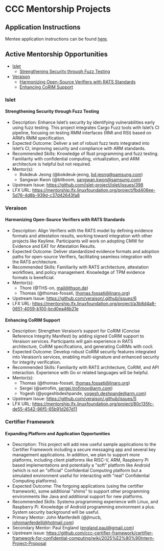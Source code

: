 # CCC Mentorship Projects

## Application Instructions

Mentee application instructions can be found [here](mentees/README.md#application-process).

## Active Mentorship Opportunities

<!-- TOC -->
* [Islet](#islet)
    * [Strengthening Security through Fuzz Testing](#strengthening-security-through-fuzz-testing)
* [Veraison](#veraison)
    * [Harmonizing Open-Source Verifiers with RATS Standards](#harmonizing-open-source-verifiers-with-rats-standards)
    * [Enhancing CoRIM Support](#enhancing-corim-support)
<!-- TOC -->

### Islet

#### Strengthening Security through Fuzz Testing

- Description: Enhance Islet’s security by identifying vulnerabilities early using fuzz testing. This project integrates Cargo Fuzz tools with Islet’s CI pipeline, focusing on testing RMM interfaces (RMI and RSI) based on ARM’s RMM specification.
- Expected Outcome: Deliver a set of robust fuzz tests integrated into Islet’s CI, improving security and compliance with ARM standards.
- Recommended Skills: Knowledge of Rust programming and fuzz testing. Familiarity with confidential computing, virtualization, and ARM architecture is helpful but not required.
- Mentor(s):
    - Bokdeuk Jeong (@bokdeuk-jeong, bd.jeong@samsung.com)
    - Sangwan Kwon (@bitboom, sangwan.kwon@samsung.com)
- Upstream Issue: https://github.com/islet-project/islet/issues/398
- LFX URL: https://mentorship.lfx.linuxfoundation.org/project/fbd406ee-5d76-4d8b-939d-c37d42643fa8

### Veraison

#### Harmonizing Open-Source Verifiers with RATS Standards

- Description: Align Verifiers with the RATS model by defining evidence formats and attestation results, working toward integration with other projects like Keylime. Participants will work on adopting CMW for Evidence and EAT for Attestation Results.
- Expected Outcome: Deliver standardized evidence formats and adoption paths for open-source Verifiers, facilitating seamless integration with the RATS architecture.
- Recommended Skills: Familiarity with RATS architecture, attestation workflows, and policy management. Knowledge of TPM evidence formats is beneficial.
- Mentor(s):
    - Thore (@THS-on, mail@thson.de)
    - Thomas (@thomas-fossati, thomas.fossati@linaro.org)
- Upstream Issue: https://github.com/veraison/.github/issues/6
- LFX URL: https://mentorship.lfx.linuxfoundation.org/project/a3b8d4a8-0651-4059-b100-bcd0ea46b21e

#### Enhancing CoRIM Support

- Description: Strengthen Veraison’s support for CoRIM (Concise Reference Integrity Manifest) by adding signed CoRIM support to Veraison services. Participants will gain experience in RATS architecture, CoRIM specifications, and generating CoRIMs with cocli.
- Expected Outcome: Develop robust CoRIM security features integrated into Veraison’s services, enabling multi-signature and enhanced security for integrity verification.
- Recommended Skills: Familiarity with RATS architecture, CoRIM, and API interaction. Experience with Go or related languages will be helpful.
- Mentor(s):
    - Thomas (@thomas-fossati, thomas.fossati@linaro.org)
    - Sergei (@setrofim, sergei.trofimov@arm.com)
    - Yogesh (@yogeshbdeshpande, yogesh.deshpande@arm.com)
- Upstream Issue: https://github.com/veraison/.github/issues/5
- LFX URL: https://mentorship.lfx.linuxfoundation.org/project/80c135fc-de55-4542-86f5-65b91d267d11

### Certifier Framework

#### Expanding Platform and Application Opportunities

- Description: This project will add new useful sample applications to the Certifier Framework including a secure messaging app and several key management applications. In addition, we plan to support more platforms, including client platforms like RISC-V, ARM, Raspberry Pi based implementations and potentially a "soft" platform like Android (which is not an "official" Confidential Computing platform but a simulated environment useful for interacting with "real" Confidential Computing platforms).
- Expected Outcome:  The forgoing applications (using the certifier framework), some additional "shims" to support other programming environments like Java and additional support for new platforms.
- Recommended Skills:  Systems programming experience with Linux, and Raspberry Pi. Knowledge of Android programming environment a plus. System security background will be useful.
- Primary Mentor:  John Manferdelli (@jlmucb, johnmanferdelli@hotmail.com)
- Secondary Mentor: Paul England (england.paul@gmail.com)
- Upstream issue: https://github.com/ccc-certifier-framework/certifier-framework-for-confidential-computing/wiki/2025%E2%80%90Intern-Project-Proposal
